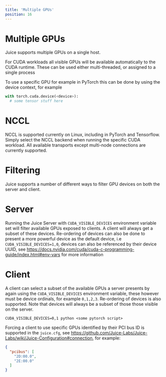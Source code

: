 ```yaml
---
title: 'Multiple GPUs'
position: 16
---
```


# Multiple GPUs

Juice supports multiple GPUs on a single host.

For CUDA workloads all visible GPUs will be available automatically to the CUDA runtime. These can be used either multi-threaded, or assigned to a single process

To use a specific GPU for example in PyTorch this can be done by using the device context, for example

~~~py
with torch.cuda.device(<device>):
  # some tensor stuff here
~~~

# NCCL

NCCL is supported currently on Linux, including in PyTorch and Tensorflow. Simply select the NCCL backend when running the specific CUDA workload. All available transports except multi-node connections are currently supported.

# Filtering

Juice supports a number of different ways to filter GPU devices on both the server and client.

# Server

Running the Juice Server with `CUDA_VISIBLE_DEVICES` environment variable set will filter available GPUs exposed to clients. A client will always get a subset of these devices. Re-ordering of devices can also be done to present a more powerful device as the default device, i.e `CUDA_VISIBLE_DEVICES=1,0`, devices can also be referenced by their device UUID, see https://docs.nvidia.com/cuda/cuda-c-programming-guide/index.html#env-vars for more information

# Client

A client can select a subset of the available GPUs a server presents by again using the `CUDA_VISIBLE_DEVICES` environment variable, these however must be device ordinals, for example `0,1,2,3`. Re-ordering of devices is also supported. Note that devices will always be a subset of those those visible on the server.

`CUDA_VISIBLE_DEVICES=0,1 python <some pytorch script>`

Forcing a client to use specific GPUs identified by their PCI bus ID is supported in the `juice.cfg`, see https://github.com/Juice-Labs/Juice-Labs/wiki/Juice-Configuration#connection, for example:
 
~~~json
{
  "pcibus": [
    "2D:00.0",
    "2E:00.0"   
  ]
}
~~~
